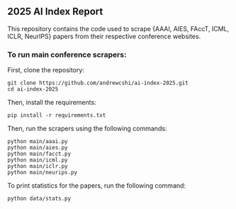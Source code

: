 ## 2025 AI Index Report

This repository contains the code used to scrape {AAAI, AIES, FAccT, ICML, ICLR, NeurIPS} papers from their respective conference websites.

### To run main conference scrapers:

First, clone the repository:

```
git clone https://github.com/andrewcshi/ai-index-2025.git
cd ai-index-2025
```

Then, install the requirements:

```
pip install -r requirements.txt
```

Then, run the scrapers using the following commands:

```
python main/aaai.py
python main/aies.py
python main/facct.py
python main/icml.py
python main/iclr.py
python main/neurips.py
```

To print statistics for the papers, run the following command:

```
python data/stats.py
```